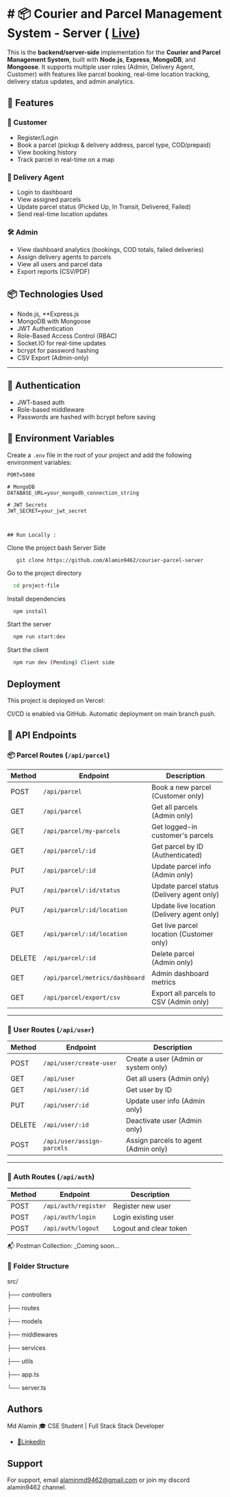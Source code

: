 
# # 📦 Courier and Parcel Management System - Server  (   [Live](https://book-ecommerce-backend-node.vercel.app/))

This is the **backend/server-side** implementation for the **Courier and Parcel Management System**, built with **Node.js**, **Express**, **MongoDB**, and **Mongoose**. It supports multiple user roles (Admin, Delivery Agent, Customer) with features like parcel booking, real-time location tracking, delivery status updates, and admin analytics.



## 🚀 Features

### 👤 Customer
- Register/Login
- Book a parcel (pickup & delivery address, parcel type, COD/prepaid)
- View booking history
- Track parcel in real-time on a map

### 🚚 Delivery Agent
- Login to dashboard
- View assigned parcels
- Update parcel status (Picked Up, In Transit, Delivered, Failed)
- Send real-time location updates

### 🛠️ Admin
- View dashboard analytics (bookings, COD totals, failed deliveries)
- Assign delivery agents to parcels
- View all users and parcel data
- Export reports (CSV/PDF)
## 📦 Technologies Used

- Node.js, **Express.js
- MongoDB with Mongoose
- JWT Authentication
- Role-Based Access Control (RBAC)
- Socket.IO for real-time updates
- bcrypt for password hashing
- CSV Export (Admin-only)

---

## 🔐 Authentication

- JWT-based auth
- Role-based middleware
- Passwords are hashed with bcrypt before saving

## 🔐 Environment Variables



Create a `.env` file in the root of your project and add the following environment variables:

```env
PORT=5000

# MongoDB
DATABASE_URL=your_mongodb_connection_string

# JWT Secrets
JWT_SECRET=your_jwt_secret



## Run Locally :

```
Clone the project bash Server Side  

```
   git clone https://github.com/Alamin9462/courier-parcel-server
```
Go to the project directory

```bash
  cd project-file
```
Install dependencies

```bash
  npm install
```

Start the server

```bash
  npm run start:dev
```
Start the client

```bash
  npm run dev (Pending) Client side 
```



## Deployment

This project is deployed on Vercel:

CI/CD is enabled via GitHub.
Automatic deployment on main branch push.

## 🔄 API Endpoints

### 📦 Parcel Routes (`/api/parcel`)

| Method | Endpoint                            | Description                                |
|--------|-------------------------------------|--------------------------------------------|
| POST   | `/api/parcel`                       | Book a new parcel (Customer only)          |
| GET    | `/api/parcel`                       | Get all parcels (Admin only)               |
| GET    | `/api/parcel/my-parcels`            | Get logged-in customer's parcels           |
| GET    | `/api/parcel/:id`                   | Get parcel by ID (Authenticated)           |
| PUT    | `/api/parcel/:id`                   | Update parcel info (Admin only)            |
| PUT    | `/api/parcel/:id/status`            | Update parcel status (Delivery agent only) |
| PUT    | `/api/parcel/:id/location`          | Update live location (Delivery agent only) |
| GET    | `/api/parcel/:id/location`          | Get live parcel location (Customer only)   |
| DELETE | `/api/parcel/:id`                   | Delete parcel (Admin only)                 |
| GET    | `/api/parcel/metrics/dashboard`     | Admin dashboard metrics                    |
| GET    | `/api/parcel/export/csv`            | Export all parcels to CSV (Admin only)     |

---

### 👥 User Routes (`/api/user`)

| Method | Endpoint                        | Description                              |
|--------|----------------------------------|------------------------------------------|
| POST   | `/api/user/create-user`         | Create a user (Admin or system only)     |
| GET    | `/api/user`                     | Get all users (Admin only)               |
| GET    | `/api/user/:id`                 | Get user by ID                           |
| PUT    | `/api/user/:id`                 | Update user info (Admin only)            |
| DELETE | `/api/user/:id`                 | Deactivate user (Admin only)             |
| POST   | `/api/user/assign-parcels`      | Assign parcels to agent (Admin only)     |

---

### 🔐 Auth Routes (`/api/auth`)

| Method | Endpoint               | Description             |
|--------|------------------------|-------------------------|
| POST   | `/api/auth/register`   | Register new user       |
| POST   | `/api/auth/login`      | Login existing user     |
| POST   | `/api/auth/logout`     | Logout and clear token  |

📬 Postman Collection: _Coming soon...



### 📁 Folder Structure
src/

├── controllers

├── routes

├── models

├── middlewares

├── services

├── utils

├── app.ts

└── server.ts


## Authors
 Md Alamin
🎓 CSE Student |  Full Stack Stack Developer 
- [🔗LinkedIn](https://www.linkedin.com/in/alamin9462/)


## Support

For support, email alaminmd9462@gmail.com or join my discord alamin9462 channel.






